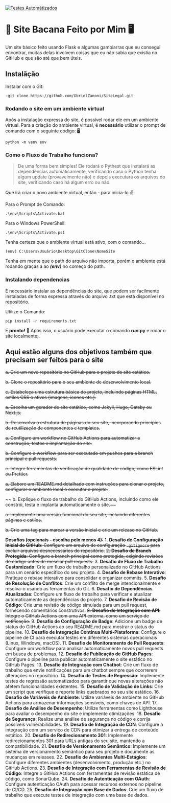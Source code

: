 [![Testes Automátizados](https://github.com/GbrielZanoni/SiteLegal/actions/workflows/github-actions-demo.yml/badge.svg)](https://github.com/GbrielZanoni/SiteLegal/actions/workflows/github-actions-demo.yml)

# 🤖 Site Bacana Feito por Mim 🖥️ 

Um site básico feito usando Flask e algumas gambiarras que eu consegui encontrar, muitas delas involvem coisas que eu não sabia que existia no GitHub e que são até que bem úteis. 

## Instalãção

Instalar com o Git:

```
-git clone https://github.com/GbrielZanoni/SiteLegal.git
```

### Rodando o site em um ambiente virtual

Após a instalação expressa do site, é possível rodar ele em um ambiente virtual.
Para a criação do ambiente virtual, é **necessário** utilizar o prompt de comando com o seguinte código: 🖥️

```
python -m venv env
```
### Como o Fluxo de Trabalho funciona?

> De uma forma bem simples! Ele rodará o Pythest que instalará as dependências automáticamente, verificando caso o Python tenha algum update (provavelmente não) e depois executará os arquivos do site, verificando caso há algum erro ou não.

Que irá criar o novo ambiente virtual, então - para inicia-lo ✌️:

Para o Prompt de Comando:
```
.\env\Scripts\Activate.bat
```
Para o Windows PowerShell:
```
.\env\Scripts\Activate.ps1
```
Tenha certeza que o ambiente virtual está ativo, com o comando...
```
(env) C:\Users\Usuário\Desktop\GitClone\NomeSite
```

Tenha em mente que o path do arquivo não importa, porém o ambiente está rodando graças a ao  ***(env)*** no começo do path.

### Instalando dependencias

É necessário instalar as dependências do site, que podem ser facilmente instaladas de forma expressa através do arquivo .txt que está disponível no repositório.

Utilize o Comando:
```
pip install -r requirements.txt
```

E **pronto!** 🙌 Após isso, o usuário pode executar o comando **run.py** e rodar o site localmente;.

## Aqui estão alguns dos objetivos também que precisam ser feitos para o site
   ~~a. Crie um novo repositório no GitHub para o projeto do site estático.~~

  ~~b. Clone o repositório para o seu ambiente de desenvolvimento local.~~
   
   ~~c. Estabeleça uma estrutura básica do projeto, incluindo páginas HTML, estilos CSS e ativos (imagens, ícones etc.).~~

   ~~a. Escolha um gerador de site estático, como Jekyll, Hugo, Gatsby ou Next.js.~~

   ~~b. Desenvolva a estrutura de páginas do seu site, incorporando princípios de reutilização de componentes e templates.~~

   ~~a. Configure um workflow no GitHub Actions para automatizar a construção, testes e implantação do site.~~

   ~~b. Configure o workflow para ser executado em pushes para a branch principal e pull requests.~~

   ~~c. Integre ferramentas de verificação de qualidade de código, como ESLint ou Prettier.~~

   ~~a. Elabore um README.md detalhado com instruções para clonar o projeto, configurar o ambiente local e executar o projeto.~~

  ~~ b. Explique o fluxo de trabalho do GitHub Actions, incluindo como ele constrói, testa e implanta automaticamente o site.~~

   ~~a. Implemente uma versão funcional do seu site, incluindo diferentes páginas e estilos.~~

  ~~b. Crie uma tag para marcar a versão inicial e crie um release no GitHub.~~

**Desafios (opcionais - escolha pelo menos 4):**
   ~~1. **Desafio de Configuração Inicial do GitHub**: Configure um arquivo de configuração `.gitignore` para excluir arquivos desnecessários do repositório.~~
   ~~2. **Desafio de Branch Protegida**: Configure a branch principal como protegida, exigindo revisões de código antes de mesclar pull requests.~~
   3. **Desafio de Fluxo de Trabalho Customizado**: Crie um fluxo de trabalho personalizado no GitHub Actions para um cenário específico do seu projeto.
   4. **Desafio de Rebase Interativo**: Pratique o rebase interativo para consolidar e organizar commits.
   5. **Desafio de Resolução de Conflitos**: Crie um conflito de merge intencionalmente e resolva-o usando as ferramentas do Git.
   6. **Desafio de Dependências Atualizadas**: Configure um fluxo de trabalho para verificar e atualizar automaticamente as dependências do projeto.
   7. **Desafio de Revisão de Código**: Crie uma revisão de código simulada para um pull request, fornecendo comentários construtivos.
   ~~8. **Desafio de Integração com API**: Integre o GitHub Actions com uma API externa, como um serviço de notificação.~~
   9. **Desafio de Configuração de Badge**: Adicione um badge de status do GitHub Actions ao seu README.md para mostrar o status do pipeline.
   10. **Desafio de Integração Contínua Multi-Plataforma**: Configure o pipeline de CI para executar testes em diferentes sistemas operacionais (Linux, Windows, macOS).
   11. **Desafio de Monitoramento de Pull Requests**: Configure um workflow para analisar automaticamente novos pull requests em busca de problemas.
   12. **Desafio de Publicação de GitHub Pages**: Configure o pipeline para publicar automaticamente o site estático no GitHub Pages.
   13. **Desafio de Integração com Chatbot**: Crie um fluxo de trabalho que envie notificações para um chatbot sempre que ocorrerem alterações no repositório.
   14. **Desafio de Testes de Regressão**: Implemente testes de regressão automatizados para garantir que novas alterações não afetem funcionalidades existentes.
   15. **Desafio de Validação de Links**: Crie um script que verifique e reporte links quebrados no seu site estático.
   16. **Desafio de Variáveis de Ambiente**: Utilize variáveis de ambiente no GitHub Actions para armazenar informações sensíveis, como chaves de API.
   17. **Desafio de Análise de Desempenho**: Utilize ferramentas como Lighthouse para avaliar o desempenho do site e implemente otimizações.
   18. **Desafio de Segurança**: Realize uma análise de segurança no código e corrija possíveis vulnerabilidades.
   19. **Desafio de Integração de CDN**: Configure a integração com um serviço de CDN para otimizar a entrega de conteúdo estático.
   20. **Desafio de Redirecionamento 301**: Implemente redirecionamentos 301 para URLs antigas do seu site, mantendo a compatibilidade.
   21. **Desafio de Versionamento Semântico**: Implemente um sistema de versionamento semântico para seu projeto e documente as mudanças em releases.
   22. **Desafio de Ambientes Multi-Estágios**: Configure diferentes ambientes (desenvolvimento, produção etc.) no GitHub Actions.
   23. **Desafio de Integração com Ferramentas de Revisão de Código**: Integre o GitHub Actions com ferramentas de revisão estática de código, como SonarQube.
   24. **Desafio de Autenticação com OAuth**: Configure autenticação OAuth para acessar recursos externos no pipeline de CI/CD.
   25. **Desafio de Integração com Base de Dados**: Crie um fluxo de trabalho que execute testes de integração com uma base de dados.
